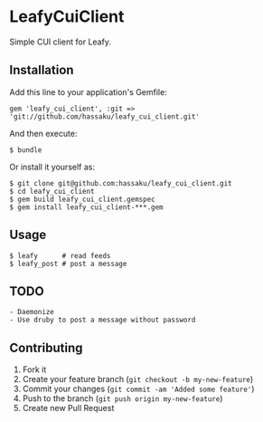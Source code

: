 # LeafyCuiClient

Simple CUI client for Leafy.

## Installation

Add this line to your application's Gemfile:

    gem 'leafy_cui_client', :git => 'git://github.com/hassaku/leafy_cui_client.git'

And then execute:

    $ bundle

Or install it yourself as:

    $ git clone git@github.com:hassaku/leafy_cui_client.git
    $ cd leafy_cui_client
    $ gem build leafy_cui_client.gemspec
    $ gem install leafy_cui_client-***.gem

## Usage

    $ leafy      # read feeds
    $ leafy_post # post a message

## TODO

    - Daemonize
    - Use druby to post a message without password

## Contributing

1. Fork it
2. Create your feature branch (`git checkout -b my-new-feature`)
3. Commit your changes (`git commit -am 'Added some feature'`)
4. Push to the branch (`git push origin my-new-feature`)
5. Create new Pull Request
